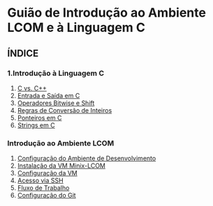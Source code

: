 # Guião de Introdução ao Ambiente LCOM e à Linguagem C

## ÍNDICE

### 1.Introdução à Linguagem C
1. [C vs. C++]()
2. [Entrada e Saída em C]()
3. [Operadores Bitwise e Shift]()
4. [Regras de Conversão de Inteiros]()
5. [Ponteiros em C]()
6. [Strings em C]()
### Introdução ao Ambiente LCOM
1. [Configuração do Ambiente de Desenvolvimento]()
2. [Instalação da VM Minix-LCOM]()
3. [Configuração da VM]()
4. [Acesso via SSH]()
5. [Fluxo de Trabalho]()
6. [Configuração do Git]()